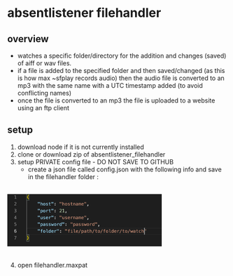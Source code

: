 # absentlistener filehandler
## overview
- watches a specific folder/directory for the addition and changes (saved) of aiff or wav files. 
- if a file is added to the specified folder and then saved/changed (as this is how max ~sfplay records audio) then the audio file is converted to an mp3 with the same name with a UTC timestamp added (to avoid conflicting names)
- once the file is converted to an mp3 the file is uploaded to a website using an ftp client
## setup
1. download node if it is not currently installed
2. clone or download zip of absentlistener_filehandler
3. setup PRIVATE config file - DO NOT SAVE TO GITHUB
    - create a json file called config.json with the following info and save in the filehandler folder : 
    
<br/>
<img src="filehandler/assets/json.png" alt="drawing" width="70%" />
<br/>
<br/> 

4.  open filehandler.maxpat          